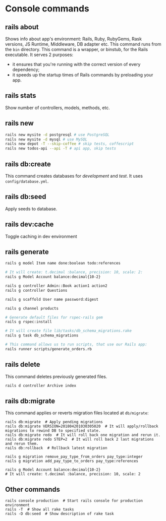 # Console commands

## rails about

Shows info about app's environment: 
Rails, Ruby, RubyGems, Rask versions, JS Runtime, Middleware, DB adapter etc.
This command runs from the `bin` directory. This command is a wrapper, or binstub,
for the Rails executable. It serves 2 purposes:

- it ensures that you're running with the correct version of every dependency;
- it speeds up the startup times of Rails commands by preloading your app.

## rails stats

Show number of controllers, models, methods, etc.

## rails new

```bash
rails new mysite -d postgresql # use PostgreSQL
rails new mysite -d mysql # use MySQL
rails new depot -T --skip-coffee # skip tests, coffescript
rails new todos-api --api -T # api app, skip tests
```

## rails db:create

This command creates databases for *development* and *test*. It uses `config/database.yml`.

## rails db:seed

Apply seeds to database.

## rails dev:cache

Toggle caching in dev environment

## rails generate

```bash
rails g model Item name done:boolean todo:references

# It will create: t.decimal :balance, precision: 10, scale: 2:
rails g Model Account balance:decimal{10-2}

rails g controller Admin::Book action1 action2
rails g controller Questions

rails g scaffold User name password:digest

rails g channel products

# Generate default files for rspec-rails gem
rails g rspec:install

# It will create file lib/tasks/db_schema_migrations.rake
rails g task db_schema_migrations

# This command allows us to run scripts, that use our Rails app:
rails runner scripts/generate_orders.rb
```

## rails delete

This command deletes previously generated files.

```bash
rails d controller Archive index
```

## rails db:migrate

This command applies or reverts migration files located at `db/migrate`:

```
rails db:migrate  # Apply pending migrations
rails db:migrate VERSION=201804201030305020  # It will apply/rollback migrations to rewind DB to specified state.
rails db:migrate redo  # It will roll back one migration and rerun it.
rails db:migrate redo STEP=2  # It will roll back 2 last migrations and rerun them.
rails db:rollback  # Rollback latest migration

rails g migration remove_pay_type_from_orders pay_type:integer
rails g migration add_pay_type_to_orders pay_type:references

rails g Model Account balance:decimal{10-2}
# It will create: t.decimal :balance, precision: 10, scale: 2
```

## Other commands

```
rails console production  # Start rails console for production environment
rails -T  # Show all rake tasks
rails -D db:seed  # Show description of rake task
```
